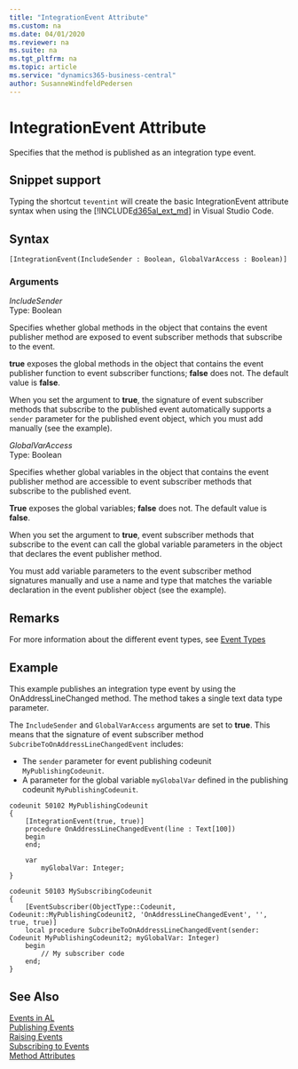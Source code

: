 ```yaml
---
title: "IntegrationEvent Attribute"
ms.custom: na
ms.date: 04/01/2020
ms.reviewer: na
ms.suite: na
ms.tgt_pltfrm: na
ms.topic: article
ms.service: "dynamics365-business-central"
author: SusanneWindfeldPedersen
---
```


# IntegrationEvent Attribute
Specifies that the method is published as an integration type event.

## Snippet support
Typing the shortcut `teventint` will create the basic IntegrationEvent attribute syntax when using the [!INCLUDE[d365al_ext_md](../../includes/d365al_ext_md.md)] in Visual Studio Code.

## Syntax  
  
```  
[IntegrationEvent(IncludeSender : Boolean, GlobalVarAccess : Boolean)] 
```    
  
### Arguments  
*IncludeSender*  
Type: Boolean  
  
Specifies whether global methods in the object that contains the event publisher method are exposed to event subscriber methods that subscribe to the event.

**true** exposes the global methods in the object that contains the event publisher function to event subscriber functions; **false** does not. The default value is **false**.

When you set the argument to **true**, the signature of event subscriber methods that subscribe to the published event automatically supports a `sender` parameter for the published event object, which you must add manually (see the example). 

*GlobalVarAccess*  
Type: Boolean  

Specifies whether global variables in the object that contains the event publisher method are accessible to event subscriber methods that subscribe to the published event.

**True** exposes the global variables; **false** does not. The default value is **false**.

When you set the argument to **true**, event subscriber methods that subscribe to the event can call the global variable parameters in the object that declares the event publisher method.

You must add variable parameters to the event subscriber method signatures manually and use a name and type that matches the variable declaration in the event publisher object (see the example).

## Remarks
For more information about the different event types, see [Event Types](../devenv-event-types.md) 

## Example

This example publishes an integration type event by using the OnAddressLineChanged method. The method takes a single text data type parameter.

The `IncludeSender` and `GlobalVarAccess` arguments are set to **true**. This means that the signature of event subscriber method `SubcribeToOnAddressLineChangedEvent` includes:

- The `sender` parameter for event publishing codeunit `MyPublishingCodeunit`.
- A parameter for the global variable `myGlobalVar` defined in the publishing codeunit `MyPublishingCodeunit`.

```
codeunit 50102 MyPublishingCodeunit
{
    [IntegrationEvent(true, true)]
    procedure OnAddressLineChangedEvent(line : Text[100])
    begin
    end;

    var
        myGlobalVar: Integer;
}

codeunit 50103 MySubscribingCodeunit
{
    [EventSubscriber(ObjectType::Codeunit, Codeunit::MyPublishingCodeunit2, 'OnAddressLineChangedEvent', '', true, true)]
    local procedure SubcribeToOnAddressLineChangedEvent(sender: Codeunit MyPublishingCodeunit2; myGlobalVar: Integer)
    begin
        // My subscriber code
    end;
}
```
<!--
```
[IntegrationEvent(false, false)]
procedure OnAddressLineChanged(line : Text[100]);
begin
end;
``` 
-->
## See Also  
[Events in AL](../devenv-events-in-al.md)  
[Publishing Events](../devenv-publishing-events.md)   
[Raising Events](../devenv-raising-events.md)   
[Subscribing to Events](../devenv-subscribing-to-events.md)   
[Method Attributes](devenv-method-attributes.md)